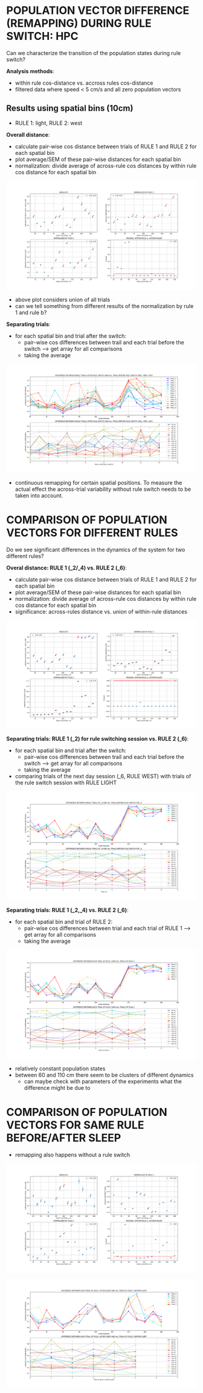 # POPULATION VECTOR DIFFERENCE (REMAPPING) DURING RULE SWITCH: HPC

Can we characterize the transition of the population states during rule switch?

**Analysis methods**:
* within rule cos-distance vs. accross rules cos-distance
* filtered data where speed < 5 cm/s and all zero population vectors

## Results using spatial bins (10cm)

* RULE 1: light, RULE 2: west

**Overall distance**:
* calculate pair-wise cos distance between trials of RULE 1 and RULE 2 for each
spatial bin
* plot average/SEM of these pair-wise distances for each spatial bin
* normalization: divide average of across-rule cos distances by within rule cos 
distance for each spatial bin

![alt text](../plots/quant_transition_cos.png)

* above plot considers union of all trials
* can we tell something from different results of the normalization by rule 1 and rule b?

**Separating trials**:
* for each spatial bin and trial after the switch: 
    * pair-wise cos differences between trail and each trial before the switch
    --> get array for all comparisons
    * taking the average

![alt text](../plots/quant_transition_cos_trials.png)

* continuous remapping for certain spatial positions. To measure the actual effect the 
across-trial variability without rule switch needs to be taken into account.

# COMPARISON OF POPULATION VECTORS FOR DIFFERENT RULES

Do we see significant differences in the dynamics of the system for two different rules?

**Overal distance: RULE 1 (_2/_4) vs. RULE 2 (_6)**:

* calculate pair-wise cos distance between trials of RULE 1 and RULE 2 for each
spatial bin
* plot average/SEM of these pair-wise distances for each spatial bin
* normalization: divide average of across-rule cos distances by within rule cos 
distance for each spatial bin
* significance: across-rules distance vs. union of within-rule distances

![alt text](../plots/quant_compare_cos_2_4_6.png)


**Separating trials: RULE 1 (_2) for rule switching session vs. RULE 2 (_6)**:
* for each spatial bin and trial after the switch: 
    * pair-wise cos differences between trail and each trial before the switch
    --> get array for all comparisons
    * taking the average
* comparing trials of the next day session (_6, RULE WEST) with trials of the rule switch session
with RULE LIGHT

![alt text](../plots/quant_compare_cos_trials_4_6.png)


**Separating trials: RULE 1 (_2,_4) vs. RULE 2 (_6)**:
* for each spatial bin and trial of RULE 2: 
    * pair-wise cos differences between trial and each trial of RULE 1
    --> get array for all comparisons
    * taking the average
    
![alt text](../plots/quant_compare_cos_trials_2_4_6.png)

* relatively constant population states 
* between 60 and 110 cm there seem to be clusters of different dynamics 
    * can maybe check with parameters of the experiments what the difference might be 
    due to
    
# COMPARISON OF POPULATION VECTORS FOR SAME RULE BEFORE/AFTER SLEEP

* remapping also happens without a rule switch

![alt text](../plots/quant_compare_cos_RULE1.png)

![alt text](../plots/quant_compare_cos_trials_RULE1.png)

